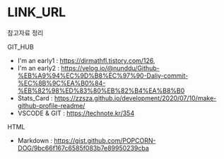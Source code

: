 # LINK_URL
참고자료 정리

GIT_HUB 
- I'm an early1 : https://dirmathfl.tistory.com/126, 
- I'm an early2 : https://velog.io/@nunddu/Github-%EB%A9%94%EC%9D%B8%EC%97%90-Daliy-commit-%EC%8B%9C%EA%B0%84-%EB%82%98%ED%83%80%EB%82%B4%EA%B8%B0
- Stats_Card : https://zzsza.github.io/development/2020/07/10/make-github-profile-readme/
- VSCODE & GIT : https://technote.kr/354

HTML
- Markdown : https://gist.github.com/POPCORN-DOG/9bc66f167c6585f083b7e89950239cba
